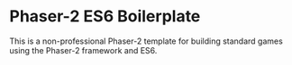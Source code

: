 # Phaser-2 ES6 Boilerplate

This is a non-professional Phaser-2 template for building standard games using the 
Phaser-2 framework and ES6.